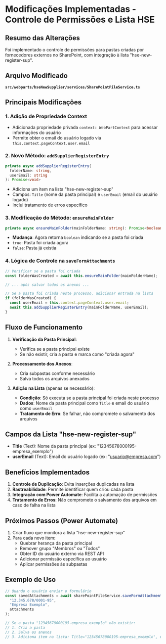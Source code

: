 # Modificações Implementadas - Controle de Permissões e Lista HSE

## Resumo das Alterações

Foi implementado o controle de permissões para pastas criadas por fornecedores externos no SharePoint, com integração à lista "hse-new-register-sup".

## Arquivo Modificado

**`src/webparts/hseNewSupplier/services/SharePointFileService.ts`**

## Principais Modificações

### 1. Adição de Propriedade Context

- Adicionada propriedade privada `context: WebPartContext` para acessar informações do usuário
- Permite obter o email do usuário logado via `this.context.pageContext.user.email`

### 2. Novo Método: `addSupplierRegisterEntry`

```typescript
private async addSupplierRegisterEntry(
  folderName: string,
  userEmail: string
): Promise<void>
```

- Adiciona um item na lista "hse-new-register-sup"
- Campos: `Title` (nome da pasta principal) e `userEmail` (email do usuário logado)
- Inclui tratamento de erros específico

### 3. Modificação do Método: `ensureMainFolder`

```typescript
private async ensureMainFolder(mainFolderName: string): Promise<boolean>
```

- **Mudança**: Agora retorna `boolean` indicando se a pasta foi criada
- `true`: Pasta foi criada agora
- `false`: Pasta já existia

### 4. Lógica de Controle na `saveFormAttachments`

```typescript
// Verificar se a pasta foi criada
const folderWasCreated = await this.ensureMainFolder(mainFolderName);

// ... após salvar todos os anexos ...

// Se a pasta foi criada neste processo, adicionar entrada na lista
if (folderWasCreated) {
  const userEmail = this.context.pageContext.user.email;
  await this.addSupplierRegisterEntry(mainFolderName, userEmail);
}
```

## Fluxo de Funcionamento

1. **Verificação da Pasta Principal**:

   - Verifica se a pasta principal existe
   - Se não existir, cria a pasta e marca como "criada agora"

2. **Processamento dos Anexos**:

   - Cria subpastas conforme necessário
   - Salva todos os arquivos anexados

3. **Adição na Lista** (apenas se necessário):
   - **Condição**: Só executa se a pasta principal foi criada neste processo
   - **Dados**: Nome da pasta principal como `Title` e email do usuário como `userEmail`
   - **Tratamento de Erro**: Se falhar, não compromete o salvamento dos arquivos

## Campos da Lista "hse-new-register-sup"

- **Title** (Text): Nome da pasta principal (ex: "12345678000195-empresa_exemplo")
- **userEmail** (Text): Email do usuário logado (ex: "usuario@empresa.com")

## Benefícios Implementados

1. **Controle de Duplicação**: Evita inserções duplicadas na lista
2. **Rastreabilidade**: Permite identificar quem criou cada pasta
3. **Integração com Power Automate**: Facilita a automação de permissões
4. **Tratamento de Erros**: Não compromete o salvamento dos arquivos em caso de falha na lista

## Próximos Passos (Power Automate)

1. Criar fluxo que monitora a lista "hse-new-register-sup"
2. Para cada novo item:
   - Quebrar herança da pasta principal
   - Remover grupo "Membros" ou "Todos"
   - Obter ID do usuário externo via REST API
   - Adicionar permissão específica ao usuário
   - Aplicar permissões às subpastas

## Exemplo de Uso

```typescript
// Quando o usuário enviar o formulário
const savedAttachments = await sharePointFileService.saveFormAttachments(
  "12.345.678/0001-95",
  "Empresa Exemplo",
  attachments
);

// Se a pasta "12345678000195-empresa_exemplo" não existir:
// 1. Cria a pasta
// 2. Salva os anexos
// 3. Adiciona item na lista: Title="12345678000195-empresa_exemplo", userEmail="usuario@empresa.com"
```
